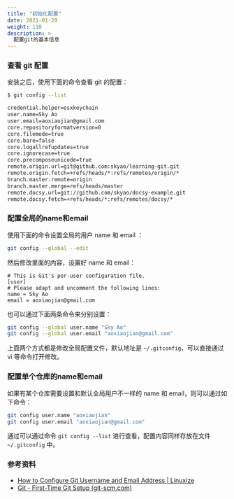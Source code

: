 ```yaml
---
title: "初始化配置"
date: 2021-01-20
weight: 110
description: >
  配置git的基本信息
---
```


### 查看 git 配置

安装之后，使用下面的命令查看 git 的配置：

```bash
$ git config --list

credential.helper=osxkeychain
user.name=Sky Ao
user.email=aoxiaojian@gmail.com
core.repositoryformatversion=0
core.filemode=true
core.bare=false
core.logallrefupdates=true
core.ignorecase=true
core.precomposeunicode=true
remote.origin.url=git@github.com:skyao/learning-git.git
remote.origin.fetch=+refs/heads/*:refs/remotes/origin/*
branch.master.remote=origin
branch.master.merge=refs/heads/master
remote.docsy.url=git://github.com/skyao/docsy-example.git
remote.docsy.fetch=+refs/heads/*:refs/remotes/docsy/*
```

### 配置全局的name和email

使用下面的命令设置全局的用户 name 和 email ：

```bash
git config --global --edit
```

然后修改里面的内容，设置好 name 和 email：

```properties
# This is Git's per-user configuration file.
[user]
# Please adapt and uncomment the following lines:
name = Sky Ao
email = aoxiaojian@gmail.com
```

也可以通过下面两条命令来分别设置：

```bash
git config --global user.name "Sky Ao"
git config --global user.email "aoxiaojian@gmail.com"
```

上面两个方式都是修改全局配置文件，默认地址是 `~/.gitconfig`，可以直接通过 vi 等命令打开修改。

### 配置单个仓库的name和email

如果有某个仓库需要设置和默认全局用户不一样的 name 和 email，则可以通过如下命令：

```bash
git config user.name "aoxiaojian"
git config user.email "aoxiaojian@gmail.com"
```

通过可以通过命令 `git config --list` 进行查看，配置内容同样存放在文件  `~/.gitconfig` 中。

### 参考资料

- [How to Configure Git Username and Email Address | Linuxize](https://linuxize.com/post/how-to-configure-git-username-and-email/)
- [Git - First-Time Git Setup (git-scm.com)](https://git-scm.com/book/en/v2/Getting-Started-First-Time-Git-Setup)